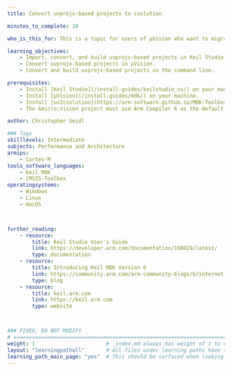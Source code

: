```yaml
---
title: Convert uvprojx-based projects to csolution

minutes_to_complete: 10

who_is_this_for: This is a topic for users of µVision who want to migrate to the new project format (csolution) required by CMSIS-Toolbox.

learning_objectives: 
    - Import, convert, and build uvprojx-based projects in Keil Studio.
    - Convert uvprojx-based projects in µVision.
    - Convert and build uvprojx-based projects on the command line.

prerequisites:
    - Install [Keil Studio](/install-guides/keilstudio_vs/) on your machine.
    - Install [µVision](/install-guides/mdk/) on your machine.
    - Install [uv2csolution](https://arm-software.github.io/MDK-Toolbox/01_installation/) for the command line flow.
    - The &micro;Vision project must use Arm Compiler 6 as the default toolchain. Arm Compiler 5 is not supported.

author: Christopher Seidl

### Tags
skilllevels: Intermediate
subjects: Performance and Architecture
armips:
    - Cortex-M
tools_software_languages:
    - Keil MDK
    - CMSIS-Toolbox
operatingsystems:
    - Windows
    - Linux
    - macOS



further_reading:
    - resource:
        title: Keil Studio User's Guide
        link: https://developer.arm.com/documentation/108029/latest/
        type: documentation
    - resource:
        title: Introducing Keil MDK Version 6
        link: https://community.arm.com/arm-community-blogs/b/internet-of-things-blog/posts/keil-mdk-version-6
        type: blog
    - resource:
        title: keil.arm.com 
        link: https://keil.arm.com
        type: website



### FIXED, DO NOT MODIFY
# ================================================================================
weight: 1                       # _index.md always has weight of 1 to order correctly
layout: "learningpathall"       # All files under learning paths have this same wrapper
learning_path_main_page: "yes"  # This should be surfaced when looking for related content. Only set for _index.md of learning path content.
---
```

